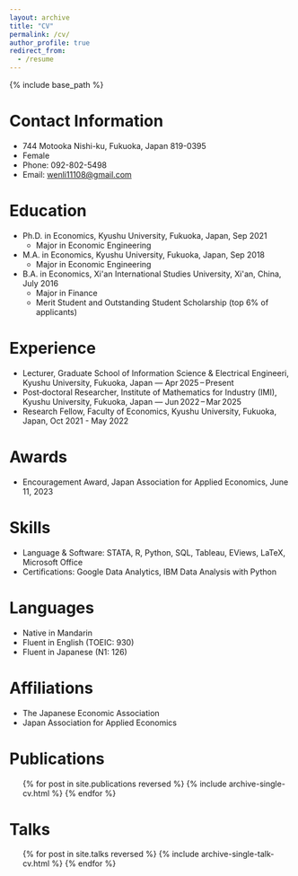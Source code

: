 ```yaml
---
layout: archive
title: "CV"
permalink: /cv/
author_profile: true
redirect_from:
  - /resume
---
```


{% include base_path %}

Contact Information
======
* 744 Motooka Nishi-ku, Fukuoka, Japan 819-0395
* Female
* Phone: 092-802-5498
* Email: wenli11108@gmail.com

Education
======
* Ph.D. in Economics, Kyushu University, Fukuoka, Japan, Sep 2021
  * Major in Economic Engineering
* M.A. in Economics, Kyushu University, Fukuoka, Japan, Sep 2018
  * Major in Economic Engineering
* B.A. in Economics, Xi'an International Studies University, Xi'an, China, July 2016
  * Major in Finance
  * Merit Student and Outstanding Student Scholarship (top 6% of applicants)

Experience
======
* Lecturer, Graduate School of Information Science & Electrical Engineeri, Kyushu University, Fukuoka, Japan — Apr 2025 – Present
* Post‑doctoral Researcher, Institute of Mathematics for Industry (IMI), Kyushu University, Fukuoka, Japan — Jun 2022 – Mar 2025
* Research Fellow, Faculty of Economics, Kyushu University, Fukuoka, Japan, Oct 2021 - May 2022

Awards
======
* Encouragement Award, Japan Association for Applied Economics, June 11, 2023

Skills
======
* Language & Software: STATA, R, Python, SQL, Tableau, EViews, LaTeX, Microsoft Office
* Certifications: Google Data Analytics, IBM Data Analysis with Python

Languages
======
* Native in Mandarin
* Fluent in English (TOEIC: 930)
* Fluent in Japanese (N1: 126)

Affiliations
======
* The Japanese Economic Association
* Japan Association for Applied Economics

Publications
======
<ul>{% for post in site.publications reversed %}
  {% include archive-single-cv.html %}
{% endfor %}</ul>

Talks
======
<ul>{% for post in site.talks reversed %}
  {% include archive-single-talk-cv.html %}
{% endfor %}</ul>



